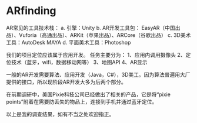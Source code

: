 # ARfinding

AR常见的工具技术栈：
a.	引擎：Unity
b.	AR开发工具包： EasyAR（中国出品）、Vuforia（高通出品）、ARKit（苹果出品）、ARCore（谷歌出品）
c.	3D美术工具：AutoDesk MAYA
d.	平面美术工具：Photoshop

我们的项目定位应该属于应用开发。
任务主要分为：
  1、应用内调用摄像头
  2、定位技术（蓝牙，wifi，数据移动网等）
  3、地图API
  4、AR显示

一般的AR开发需要算法、应用开发（Java，C#），3D美工。因为算法普遍用大厂提供的接口，所以现阶段AR开发大多为后两个部分。

在前期调研中，美国Pixie科技公司已经做出了相关的产品，它是将“pixie points”附着在需要防丢失的物品上，连接到手机并通过蓝牙定位。

以上是我的调查结果，如有不当之处欢迎指正。
